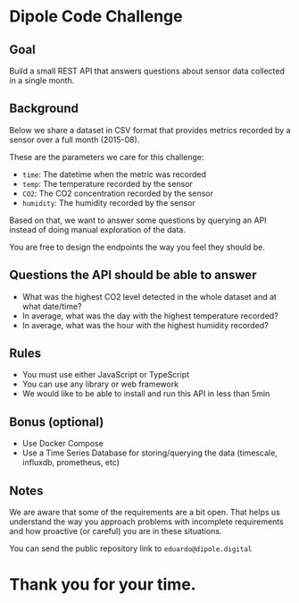 # Dipole Code Challenge

## Goal

Build a small REST API that answers questions about sensor data collected in a single month.

## Background

Below we share a dataset in CSV format that provides metrics recorded by a sensor over a full month (2015-08). 

These are the parameters we care for this challenge:

- `time`: The datetime when the metric was recorded
- `temp`: The temperature recorded by the sensor
- `CO2`: The CO2 concentration recorded by the sensor
- `humidity`: The humidity recorded by the sensor

Based on that, we want to answer some questions by querying an API instead of doing manual exploration of the data.

You are free to design the endpoints the way you feel they should be.

## Questions the API should be able to answer

- What was the highest CO2 level detected in the whole dataset and at what date/time?
- In average, what was the day with the highest temperature recorded?
- In average, what was the hour with the highest humidity recorded?

## Rules

- You must use either JavaScript or TypeScript
- You can use any library or web framework
- We would like to be able to install and run this API in less than 5min


## Bonus (optional)

- Use Docker Compose
- Use a Time Series Database for storing/querying the data (timescale, influxdb, prometheus, etc)

## Notes

We are aware that some of the requirements are a bit open. That helps us understand the way you approach problems with incomplete requirements and how proactive (or careful) you are in these situations. 

You can send the public repository link to `eduardo@dipole.digital`

# Thank you for your time.